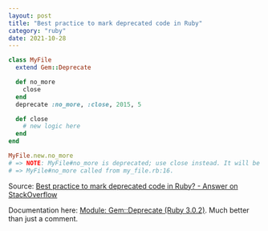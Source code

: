```yaml
---
layout: post
title: "Best practice to mark deprecated code in Ruby"
category: "ruby"
date: 2021-10-28
---
```


```ruby
class MyFile
  extend Gem::Deprecate

  def no_more
    close
  end
  deprecate :no_more, :close, 2015, 5

  def close
    # new logic here
  end
end

MyFile.new.no_more
# => NOTE: MyFile#no_more is deprecated; use close instead. It will be removed on or after 2015-05-01.
# => MyFile#no_more called from my_file.rb:16.
```

Source: [Best practice to mark deprecated code in Ruby? - Answer on StackOverflow](https://stackoverflow.com/a/23554720/146764)

Documentation here: [Module: Gem::Deprecate (Ruby 3.0.2)](https://ruby-doc.org/stdlib-3.0.2/libdoc/rubygems/rdoc/Gem/Deprecate.html).  Much better than just a comment.
